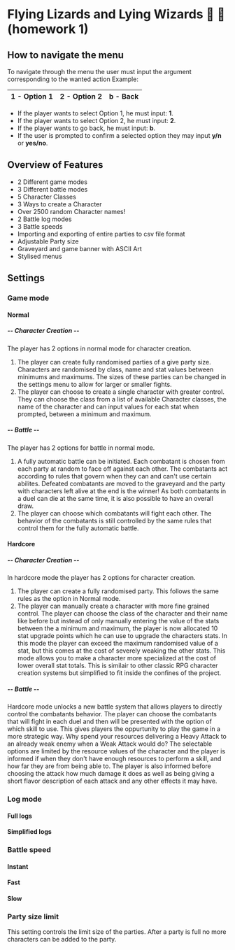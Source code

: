 # Flying Lizards and Lying Wizards :dragon: :mage: (homework 1)
## How to navigate the menu
To navigate through the menu the user must input the argument corresponding to the wanted action 
Example:

| 1 - Option 1 | 2 - Option 2 |   b - Back   |
| ------------ | ------------ | ------------ |

- If the player wants to select Option 1, he must input: **1**.
- If the player wants to select Option 2, he must input: **2**.
- If the player wants to go back, he must input: **b**.
- If the user is prompted to confirm a selected option they may input **y/n** or **yes/no**.

## Overview of Features
- 2 Different game modes
- 3 Different battle modes
- 5 Character Classes
- 3 Ways to create a Character
- Over 2500 random Character names!
- 2 Battle log modes
- 3 Battle speeds
- Importing and exporting of entire parties to csv file format
- Adjustable Party size
- Graveyard and game banner with ASCII Art
- Stylised menus

## Settings
### Game mode
#### Normal
##### -- Character Creation -- 
The player has 2 options in normal mode for character creation.
1. The player can create fully randomised parties of a give party size. Characters are randomised by class, name and stat values between minimums and maximums. The sizes of these parties can be changed in the settings menu to allow for larger or smaller fights.
2. The player can choose to create a single character with greater control. They can choose the class from a list of available Character classes, the name of the character and can input values for each stat when prompted, between a minimum and maximum.

##### -- Battle --
The player has 2 options for battle in normal mode.
1. A fully automatic battle can be initiated. Each combatant is chosen from each party at random to face off against each other. The combatants act according to rules that govern when they can and can't use certain abilites. Defeated combatants are moved to the graveyard and the party with characters left alive at the end is the winner! As both combatants in a duel can die at the same time, it is also possible to have an overall draw.
2. The player can choose which combatants will fight each other. The behavior of the combatants is still controlled by the same rules that control them for the fully automatic battle.

#### Hardcore
##### -- Character Creation -- 
In hardcore mode the player has 2 options for character creation.
1. The player can create a fully randomised party. This follows the same rules as the option in Normal mode.
2. The player can manually create a character with more fine grained control. The player can choose the class of the character and their name like before but instead of only manually entering the value of the stats between the a minimum and maximum, the player is now allocated 10 stat upgrade points which he can use to upgrade the characters stats. In this mode the player can exceed the maximum randomised value of a stat, but this comes at the cost of severely weaking the other stats. This mode allows you to make a character more specialized at the cost of lower overall stat totals. This is similair to other classic RPG character creation systems but simplified to fit inside the confines of the project.

##### -- Battle --
Hardcore mode unlocks a new battle system that allows players to directly control the combatants behavior. The player can choose the combatants that will fight in each duel and then will be presented with the option of which skill to use. 
This gives players the oppurtunity to play the game in a more strategic way. Why spend your resources delivering a Heavy Attack to an already weak enemy when a Weak Attack would do? 
The selectable options are limited by the resource values of the character and the player is informed if when they don't have enough resources to perform a skill, and how far they are from being able to. The player is also informed before choosing the attack how much damage it does as well as being giving a short flavor description of each attack and any other effects it may have.

### Log mode
#### Full logs
#### Simplified logs
### Battle speed
#### Instant
#### Fast
#### Slow
### Party size limit
This setting controls the limit size of the parties. After a party is full no more characters can be added to the party.
